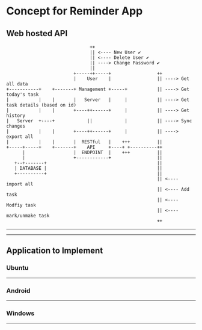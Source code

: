 # Concept for Reminder App
## Web hosted API

                                   ++
                                   || <---- New User ✔
                                   || <---- Delete User ✔
                                   || ----> Change Password ✔
                                   ||
                             +-----++-----+                 ++
                             |    User    |                 || ----> Get all data
    +-----------+    +-------+ Management +-----+           || ----> Get today's task
    |           |    |       |   Server   |     |           || ----> Get task details (based on id)
    |           |    |       +----++------+     |           || ----> Get history
    |   Server  +----+            ||            |           || ----> Sync changes
    |           |    |       +----++------+     |           || ----> export all
    |           |    |       |  RESTful   |    +++          ||
    +-----+-----+    +-------+    API     +----+ +----------++
          |                  |  ENDPOINT  |    +++          ||
          |                  +------------+                 ||
       +--+-------+                                         ||
       | DATABASE |                                         ||
       +----------+                                         ||
                                                            || <---- import all
                                                            || <---- Add task
                                                            || <---- Modfiy task
                                                            || <---- mark/unmake task
                                                            ++
---
---
## Application to Implement
### Ubuntu

---
### Android


---
### Windows


---
